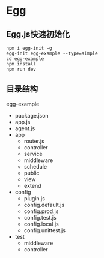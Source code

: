 # Egg

## Egg.js快速初始化

```shell
npm i egg-init -g
egg-init egg-example --type=simple
cd egg-example
npm install
npm run dev
```

## 目录结构

egg-example

* package.json
* app.js
* agent.js
* app
  * router.js
  * controller
  * service
  * middleware
  * schedule
  * public
  * view
  * extend
* config
  * plugin.js
  * config.default.js
  * config.prod.js
  * config.test.js
  * config.local.js
  * config.unittest.js
* test
  * middleware
  * controller
  